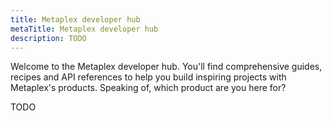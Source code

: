 ```yaml
---
title: Metaplex developer hub
metaTitle: Metaplex developer hub
description: TODO
---
```


Welcome to the Metaplex developer hub. You'll find comprehensive guides, recipes and API references to help you build inspiring projects with Metaplex's products. Speaking of, which product are you here for?

TODO
